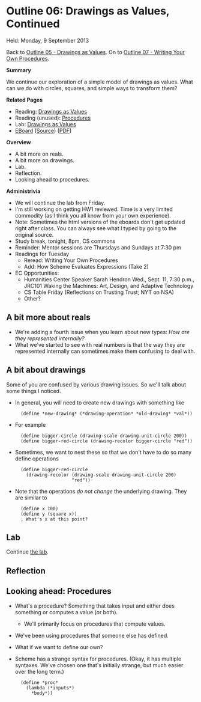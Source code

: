 Outline 06: Drawings as Values, Continued
=========================================

Held: Monday, 9 September 2013

Back to [Outline 05 - Drawings as Values](outline.05.html).
On to [Outline 07 - Writing Your Own Procedures](outline.07.html).

**Summary**

We continue our exploration of a simple model of drawings as values.
What can we do with circles, squares, and simple ways to transform
them?

**Related Pages**

* Reading: [Drawings as Values](../readings/drawings-reading.html)
* Reading (unused): [Procedures](../readings/procedures-reading.html)
* Lab: [Drawings as Values](../labs/drawings-values-lab.html)
* [EBoard](../eboards/06.html) 
  ([Source](../eboards/06.md))
  ([PDF](../eboards/06.pdf))

**Overview**

* A bit more on reals.
* A bit more on drawings.
* Lab.
* Reflection.
* Looking ahead to procedures.

**Administrivia**

* We will continue the lab from Friday.
* I'm still working on getting HW1 reviewed.  Time is a very limited commodity
  (as I think you all know from your own experience).
* Note: Sometimes the html versions of the eboards don't get updated 
  right after class.  You can always see what I typed by going to the 
  original source.
* Study break, tonight, 8pm, CS commons
* Reminder: Mentor sessions are Thursdays and Sundays at 7:30 pm
* Readings for Tuesday 
    * Reread: Writing Your Own Procedures
    * Add: How Scheme Evaluates Expressions (Take 2)
* EC Opportunities:
    * Humanities Center Speaker Sarah Hendron
      Wed., Sept. 11, 7:30 p.m., JRC101
      Waking the Machines: Art, Design, and Adaptive Technology
    * CS Table Friday (Reflections on Trusting Trust; NYT on NSA)
    * Other?

A bit more about reals
----------------------

* We're adding a fourth issue when you learn about new types:
  *How are they represented internally?*
* What we've started to see with real numbers is that the way they are
  represented internally can sometimes make them confusing to deal with.

A bit about drawings
--------------------

Some of you are confused by various drawing issues.  So we'll talk about
some things I noticed.

* In general, you will need to create new drawings with something like

        (define *new-drawing* (*drawing-operation* *old-drawing* *val*))

* For example

        (define bigger-circle (drawing-scale drawing-unit-circle 200))
        (define bigger-red-circle (drawing-recolor bigger-circle "red"))

* Sometimes, we want to nest these so that we don't have to do so many
  define operations

        (define bigger-red-circle 
          (drawing-recolor (drawing-scale drawing-unit-circle 200)
                           "red"))

* Note that the operations *do not change* the underlying drawing.  They
  are similar to

        (define x 100)
        (define y (square x))
        ; What's x at this point?

Lab
---

Continue [the lab](../labs/drawings-lab.html).

Reflection
----------

Looking ahead: Procedures
-------------------------

* What's a procedure?  Something that takes input and either does something
  or computes a value (or both).
    * We'll primarily focus on procedures that compute values.
* We've been using procedures that someone else has defined.
* What if we want to define our own?
* Scheme has a strange syntax for procedures.  (Okay, it has multiple syntaxes.
  We've chosen one that's initially strange, but much easier over the long
  term.)

        (define *proc*
          (lambda (*inputs*)
            *body*))


